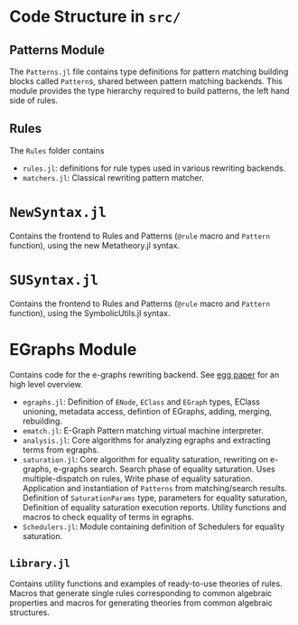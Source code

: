 # Code Structure in `src/`

## Patterns Module

The `Patterns.jl` file contains type definitions for pattern matching building blocks 
called `Pattern`s, shared between pattern matching backends.
This module provides the type hierarchy required to build patterns, the
left hand side of rules.

## Rules 

The `Rules` folder contains 
- `rules.jl`: definitions for rule types used in various rewriting backends.
- `matchers.jl`: Classical rewriting pattern matcher.

# `NewSyntax.jl`
Contains the frontend to Rules and Patterns (`@rule` macro and `Pattern` function), using the new Metatheory.jl syntax.

# `SUSyntax.jl`
Contains the frontend to Rules and Patterns (`@rule` macro and `Pattern` function), using the SymbolicUtils.jl syntax.

# EGraphs Module 
Contains code for the e-graphs rewriting backend. See [egg paper](https://dl.acm.org/doi/pdf/10.1145/3434304) for an high level overview.

- `egraphs.jl`: Definition of `ENode`, `EClass` and `EGraph` types, EClass unioning, metadata access, defintion of EGraphs, adding, merging, rebuilding.
- `ematch.jl`: E-Graph Pattern matching virtual machine interpreter.
- `analysis.jl`: Core algorithms for analyzing egraphs and extracting terms from egraphs.
- `saturation.jl`: Core algorithm for equality saturation, rewriting on e-graphs, e-graphs search.  Search phase of equality saturation. Uses multiple-dispatch on rules, Write phase of equality saturation. Application and instantiation of `Patterns` from matching/search results. Definition of `SaturationParams` type, parameters for equality saturation, Definition of equality saturation execution reports. Utility functions and macros to check equality of terms in egraphs.
- `Schedulers.jl`: Module containing definition of Schedulers for equality saturation. 


## `Library.jl`
Contains utility functions and examples of ready-to-use theories of rules. Macros that generate single rules corresponding to common algebraic properties and macros for generating theories from common algebraic structures.  
